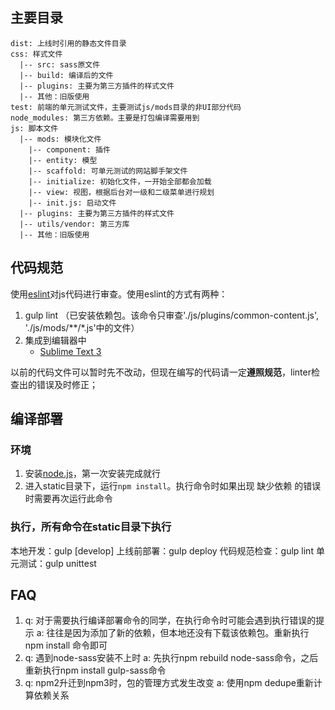 ## 主要目录
```
dist: 上线时引用的静态文件目录
css: 样式文件
  |-- src: sass原文件
  |-- build: 编译后的文件
  |-- plugins: 主要为第三方插件的样式文件
  |-- 其他：旧版使用
test: 前端的单元测试文件，主要测试js/mods目录的非UI部分代码
node_modules: 第三方依赖。主要是打包编译需要用到
js: 脚本文件
  |-- mods: 模块化文件
    |-- component: 插件
    |-- entity: 模型
    |-- scaffold: 可单元测试的网站脚手架文件
    |-- initialize: 初始化文件，一开始全部都会加载
    |-- view: 视图，根据后台对一级和二级菜单进行规划
    |-- init.js: 启动文件
  |-- plugins: 主要为第三方插件的样式文件
  |-- utils/vendor: 第三方库
  |-- 其他：旧版使用
```


## 代码规范
使用[eslint](http://eslint.org/)对js代码进行审查。使用eslint的方式有两种：

1. gulp lint （已安装依赖包。该命令只审查'./js/plugins/common-content.js', './js/mods/**/*.js'中的文件）
2. 集成到编辑器中
    - [Sublime Text 3](https://github.com/roadhump/SublimeLinter-eslint)

以前的代码文件可以暂时先不改动，但现在编写的代码请一定**遵照规范**，linter检查出的错误及时修正；


## 编译部署
### 环境
1. 安装[node.js](https://nodejs.org/en/download/)，第一次安装完成就行
2. 进入static目录下，运行```npm install```。执行命令时如果出现 缺少依赖 的错误时需要再次运行此命令

### 执行，所有命令在static目录下执行
本地开发：gulp [develop]
上线前部署：gulp deploy
代码规范检查：gulp lint
单元测试：gulp unittest


## FAQ
1.  q: 对于需要执行编译部署命令的同学，在执行命令时可能会遇到执行错误的提示
    a: 往往是因为添加了新的依赖，但本地还没有下载该依赖包。重新执行 npm install 命令即可
2.  q: 遇到node-sass安装不上时
    a: 先执行npm rebuild node-sass命令，之后重新执行npm install gulp-sass命令
3.  q: npm2升迁到npm3时，包的管理方式发生改变
    a: 使用npm dedupe重新计算依赖关系


